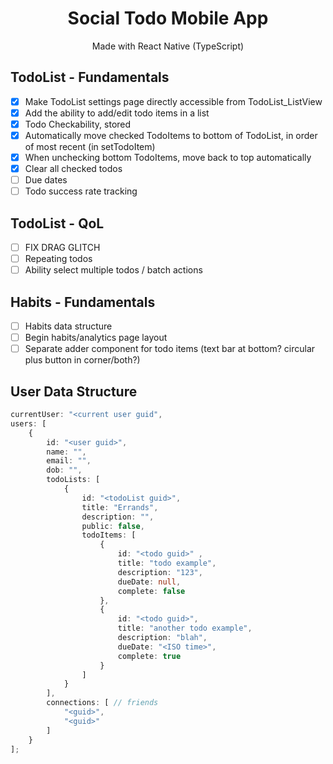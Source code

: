 

<div align="center">
<h1>Social Todo Mobile App</h1>
Made with React Native (TypeScript)
</div>

## TodoList - Fundamentals

- [x] Make TodoList settings page directly accessible from TodoList_ListView 
- [x] Add the ability to add/edit todo items in a list
- [x] Todo Checkability, stored
- [x] Automatically move checked TodoItems to bottom of TodoList, in order of most recent (in setTodoItem)
- [x] When unchecking bottom TodoItems, move back to top automatically
- [x] Clear all checked todos
- [ ] Due dates
- [ ] Todo success rate tracking

## TodoList - QoL

- [ ] FIX DRAG GLITCH
- [ ] Repeating todos
- [ ] Ability select multiple todos / batch actions

## Habits - Fundamentals

- [ ] Habits data structure
- [ ] Begin habits/analytics page layout
- [ ] Separate adder component for todo items (text bar at bottom? circular plus button in corner/both?)

##  User Data Structure  


```ts
currentUser: "<current user guid",
users: [
    {
        id: "<user guid>",
        name: "",
        email: "",
        dob: "",
        todoLists: [
            {
                id: "<todoList guid>",
                title: "Errands",
                description: "",
                public: false,
                todoItems: [
                    {
                        id: "<todo guid>" ,
                    	title: "todo example",
                    	description: "123",
                        dueDate: null,
                        complete: false
                    },
                    {
                        id: "<todo guid>",
                        title: "another todo example",
                        description: "blah",
                        dueDate: "<ISO time>",
                        complete: true
                    }
                ]
            }
        ],
        connections: [ // friends
            "<guid>",
            "<guid>"
        ]
    }
];
```
